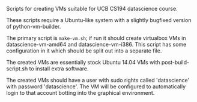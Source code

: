 Scripts for creating VMs suitable for UCB CS194 datascience course.

These scripts require a Ubuntu-like system with a slightly bugfixed version of python-vm-builder.

The primary script is `make-vm.sh`; if run it should create virtualbox VMs in datascience-vm-amd64 and
datascience-vm-i386. This script has some configuration in it which should be split out into a separate
file.

The created VMs are essentially stock Ubuntu 14.04 VMs with post-build-script.sh to install extra software.

The created VMs should have a user with sudo rights called 'datascience' with password 'datascience'.
The VM will be configured to automatically login to that account botting into the graphical environment.
